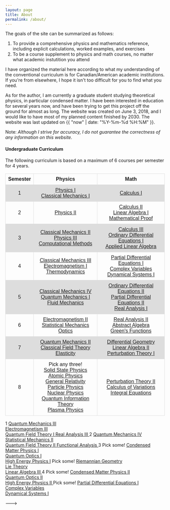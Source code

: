 ```yaml
---
layout: page
title: About
permalink: /about/
---
```



The goals of the site can be summarized as follows:

1. To provide a comprehensive physics and mathematics reference, including explicit calculations, worked examples, and exercises
2. To be a course supplement to physics and math courses, no matter what academic instutition you attend

I have organized the material here according to what my understanding of the conventional curriculum is for Canadian/American academic institutions. If you're from elsewhere, I hope it isn't too difficult for you to find what you need.

As for the author, I am currently a graduate student studying theoretical physics, in particular condensed matter. I have been interested in education for several years now, and have been trying to get this project off the ground for almost as long. The website was created on June 3, 2018, and I would like to have most of my planned content finished by 2030. The website was last updated on {{ "now" | date: "%Y-%m-%d %H:%M" }}.

Note: *Although I strive for accuracy, I do not guarantee the correctness of any information on this website.*




<style>
table {
font-family: arial, sans-serif;
border-collapse: collapse;
width: 100%;
}

td, th {
border: 1px solid #dddddd;
text-align: center;
padding: 8px;
}

tr:nth-child(even) {
background-color: #dddddd;
}
</style>

#### Undergraduate Curriculum
The following curriculum is based on a maximum of 6 courses per semester for 4 years.

<table style="width:100%">
<tr style="border-bottom:1px solid black">
<th>Semester</th>
<th>Physics</th>
<th>Math</th>
</tr>
<tr> <!--- Semester 1 --->
<td>1</td>
<td><a class = "page-link" href = "/physics-I/"> Physics I </a> <br> <a class = "page-link" href = "/cm-I/"> Classical Mechanics I </a></td>
<td><a class = "page-link" href = "/calculus-I/"> Calculus I </a></td>
</tr>
<tr> <!--- Semester 2 --->
<td>2</td>
<td><a class = "page-link" href = "/physics-II/"> Physics II </a></td>
<td><a class = "page-link" href = "/calculus-II/"> Calculus II </a> <br> <a class = "page-link" href = "/la-I/"> Linear Algebra I </a> <br> <a class = "page-link" href = "/"> Mathematical Proof </a></td>
</tr>
<tr> <!--- Semester 3 --->
<td>3</td>
<td><a class = "page-link" href = "/cm-II/">Classical Mechanics II</a> <br> <a class = "page-link" href = "/physics-III/">Physics III</a> <br> <a class = "page-link" href = "/">Computational Methods</a></td>
<td><a class = "page-link" href = "/calculus-III/"> Calculus III </a> <br> <a class = "page-link" href = "/ode-I/"> Ordinary Differential Equations I </a> <br> <a class = "page-link" href = "/applied-la/"> Applied Linear Algebra </a></td>
</tr>
<tr> <!--- Semester 4 --->
<td>4</td>
<td><a class = "page-link" href = "/cm-III/"> Classical Mechanics III </a> <br> <a class = "page-link" href = "/em-I/"> Electromagnetism I </a> <br> <a class = "page-link" href = "/td/"> Thermodynamics </a></td>
<td><a class = "page-link" href = "/pde-I/"> Partial Differential Equations I </a> <br> <a class = "page-link" href = "/complex-variables/"> Complex Variables </a> <br> <a class = "page-link" href = "/nonlin-dyn-I/"> Dynamical Systems I </a></td>
</tr>
<tr> <!--- Semester 5 --->
<td>5</td>
<td><a class = "page-link" href = "/cm-IV/"> Classical Mechanics IV </a> <br> <a class = "page-link" href = "/qm-I/"> Quantum Mechanics I </a> <br> <a class = "page-link" href = "/fm/"> Fluid Mechanics </a></td>
<td><a class = "page-link" href = "/ode-II/"> Ordinary Differential Equations II </a> <br> <a class = "page-link" href = "/pde-II/"> Partial Differential Equations II </a> <br> <a class = "page-link" href = "/real-analysis-I/"> Real Analysis I </a></td>
</tr>
<tr> <!--- Semester 6 --->
<td>6</td>
<td><a class = "page-link" href = "/em-II/"> Electromagnetism II </a> <br> <a class = "page-link" href = "/sm/"> Statistical Mechanics </a> <br> <a class = "page-link" href = "/optics/"> Optics </a></td>
<td><a class = "page-link" href = "/real-analysis-II/"> Real Analysis II </a> <br> <a class = "page-link" href = "/abstract-algebra-I/"> Abstract Algebra </a> <br> <a class = "page-link" href = "/greens-functions/"> Green's Functions</a></td>
</tr>
<tr> <!--- Semester 7 --->
<td>7</td>
<td><a class = "page-link" href = "/qm-II/">Quantum Mechanics II </a> <br> <a class = "page-link" href = "/classical-ft/"> Classical Field Theory </a> <br> <a class = "page-link" href = "/elasticity/"> Elasticity </a></td>
<td><a class = "page-link" href = "/pde-I/"> Differential Geometry </a> <br> <a class = "page-link" href = "/lin-alg-II/"> Linear Algebra II </a> <br> <a class = "page-link" href = "/asymp-I/"> Perturbation Theory I </a></td>
</tr>
<tr> <!--- Semester 8 --->
<td>8</td>
<td>Pick any three! <br> <a class = "page-link" href = "/ssp/"> Solid State Physics </a> <br> <a class = "page-link" href = "/atom/"> Atomic Physics </a> <br> <a class = "page-link" href = "/gr/">General Relativity </a> <br> <a class = "page-link" href = "/hep/">Particle Physics </a> <br> <a class = "page-link" href = "/nuc/">Nuclear Physics </a> <br> <a class = "page-link" href = "/qit/">Quantum Information Theory </a> <br> <a class = "page-link" href = "/plasma/">Plasma Physics</a></td>
<td><a class = "page-link" href = "/asymp-II/"> Perturbation Theory II </a> <br> <a class = "page-link" href = "/vari-calc/"> Calculus of Variations </a> <br> <a class = "page-link" href = "/ie/"> Integral Equations </a></td>
</tr>
</table>

<!--- 
#### Graduate Curriculum
There are certain courses that every graduate student should take, regardless of their intended specialization. These are listed in the first year. All other courses are shown in the further years. 


<table style="width:100%">
<tr style="border-bottom:1px solid black">
<th>Semester</th>
<th>Physics</th>
<th>Math</th>
</tr>
<tr> <!--- Semester 1 --->
<td>1</td>
<td><a class = "page-link" href = "/qm-III/"> Quantum Mechanics III </a> <br> <a class = "page-link" href = "/em-III/"> Electromagnetism III </a> <br> <a class = "page-link" href = "/qft-I/"> Quantum Field Theory I </a></td>
<td><a class = "page-link" href = "/real-analysis-III/"> Real Analysis III </a></td>
</tr>
<tr> <!--- Semester 2 --->
<td>2</td>
<td><a class = "page-link" href = "/qm-IV/"> Quantum Mechanics IV </a> <br> <a class = "page-link" href = "/sm-II/"> Statistical Mechanics II </a> <br> <a class = "page-link" href = "/qft-II/"> Quantum Field Theory II </a></td>
<td><a class = "page-link" href = "/func-analysis/"> Functional Analysis </a></td>
</tr>
<tr> <!--- Semester 3 --->
<td>3</td>
<td>Pick some! <a class = "page-link" href = "/cmp-I/">Condensed Matter Physics I </a> <br> <a class = "page-link" href = "/qo-I/">Quantum Optics I</a> <br> <a class = "page-link" href = "/hep-I/">High Energy Physics I</a></td>
<td>Pick some! <a class = "page-link" href = "/riemann-geom/"> Riemannian Geometry </a> <br> <a class = "page-link" href = "/lie-theory/"> Lie Theory </a> <br> <a class = "page-link" href = "/lin-alg-III/"> Linear Algebra III </a></td>
</tr>
<tr> <!--- Semester 4 --->
<td>4</td>
<td>Pick some! <a class = "page-link" href = "/cmp-II/"> Condensed Matter Physics II </a> <br> <a class = "page-link" href = "/qo-II/"> Quantum Optics II </a> <br> <a class = "page-link" href = "/hep-II/"> High Energy Physics II </a></td>
<td>Pick some! <a class = "page-link" href = "/pde-I/"> Partial Differential Equations I </a> <br> <a class = "page-link" href = "/complex-variables/"> Complex Variables </a> <br> <a class = "page-link" href = "/nonlin-dyn-I/"> Dynamical Systems I </a></td>
</tr>
</table>


--->
